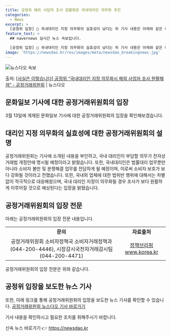 ```yaml
---
title: 공정위 해외 사업자 조사 원활화로 국내대리인 의무화 추진
categories:
  - News
excerpt: >
  [공정위 입장] □ 국내대리인 지정 의무화의 실효성이 낮다는 위 기사 내용은 아래와 같은 이유로 사실이 아니…
feature_text: >
  ## navernews 실시간 뉴스 속보입니다.

  [공정위 입장] □ 국내대리인 지정 의무화의 실효성이 낮다는 위 기사 내용은 아래와 같은 이유로 사실이 아니…
image: 'https://newsdao.kr/res/images/meta/newsdao_breakingnews.jpg'
---
```


![뉴스다오 속보](https://newsdao.kr/res/images/meta/newsdao_breakingnews.jpg)

<p>출처: <a href="https://newsdao.kr/3347" rel="dofollow">[사실은 이렇습니다] 공정위 “국내대리인 지정 의무화시 해외 사업자 조사 원활해져” - 공정거래위원회</a> | 뉴스다오</p>

<h2 data-ke-size="size26">문화일보 기사에 대한 공정거래위원회의 입장</h2>
<p data-ke-size="size16">3월 13일에 게재된 문화일보 기사에 대한 공정거래위원회의 입장을 확인해보겠습니다.</p>

<h2><b>대리인 지정 의무화의 실효성에 대한 공정거래위원회의 설명</b></h2>
<p data-ke-size="size16">공정거래위원회는 기사에 소개된 내용을 부인하고, 국내 대리인이 부담할 의무가 전자상거래법 개정안에 명시될 예정이라고 밝혔습니다. 또한, 국내대리인은 법률대리 업무뿐만 아니라 소비자 불만 및 분쟁해결 업무를 전담하게 될 예정이며, 이로써 소비자 보호가 보다 강화될 것이라고 전했습니다. 또한, 국내외 업체에 대한 법위반 행위에 대해서는 차별 없이 적극적으로 대응해왔으며, 국내 대리인 지정이 의무화될 경우 조사가 보다 원활하게 이루어질 것으로 예상된다는 입장을 밝혔습니다.</p>

<h2><b>공정거래위원회의 입장 전문</b></h2>
<p data-ke-size="size16">아래는 공정거래위원회의 입장 전문 내용입니다.</p>
<table>
  <tr>
    <td style="text-align: center; height: 17px;"><b>문의</b></td>
    <td style="text-align: center; height: 17px;"><b>자료출처</b></td>
  </tr>
  <tr>
    <td style="text-align: center; height: 17px;">공정거래위원회 소비자정책국 소비자거래정책과(044-200-4446), 시장감시국전자거래감시팀(044-200-4471)</td>
    <td style="text-align: center; height: 17px;"><a href="https://www.korea.kr">정책브리핑 www.korea.kr</a></td>
  </tr>
</table>

<p data-ke-size="size16">공정거래위원회의 입장 전문은 위와 같습니다.</p>

<h2><b>공정위 입장을 보도한 뉴스 기사</b></h2>
<p data-ke-size="size16">또한, 아래 링크를 통해 공정거래위원회의 입장을 보도한 뉴스 기사를 확인할 수 있습니다. <a href="https://newsdao.kr/3347">공정거래위원회 뉴스다오 기사 바로가기</a></p>
<p data-ke-size="size16">기사 내용을 확인하시고 필요한 조치를 취해주시기 바랍니다.</p>
 

신속 뉴스 바로가기 👉 <a href="https://newsdao.kr" rel="dofollow">https://newsdao.kr</a>


